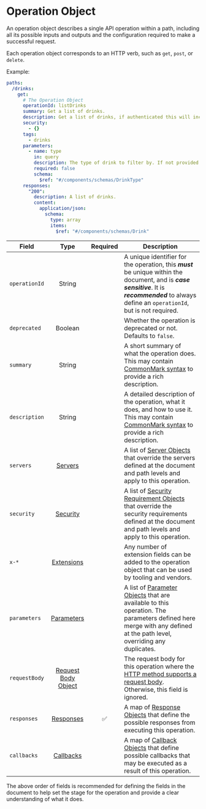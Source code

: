 # Operation Object

An operation object describes a single API operation within a path, including all its possible inputs and outputs and the configuration required to make a successful request.

Each operation object corresponds to an HTTP verb, such as `get`, `post`, or `delete`.

Example:

```yaml
paths:
  /drinks:
    get:
      # The Operation Object
      operationId: listDrinks
      summary: Get a list of drinks.
      description: Get a list of drinks, if authenticated this will include stock levels and product codes otherwise it will only include public information.
      security:
        - {}
      tags:
        - drinks
      parameters:
        - name: type
          in: query
          description: The type of drink to filter by. If not provided all drinks will be returned.
          required: false
          schema:
            $ref: "#/components/schemas/DrinkType"
      responses:
        "200":
          description: A list of drinks.
          content:
            application/json:
              schema:
                type: array
                items:
                  $ref: "#/components/schemas/Drink"
```

| Field         |                    Type                     | Required | Description                                                                                                                                                                                        |
| ------------- | :-----------------------------------------: | :------: | -------------------------------------------------------------------------------------------------------------------------------------------------------------------------------------------------- |
| `operationId` |                   String                    |          | A unique identifier for the operation, this **_must_** be unique within the document, and is **_case sensitive_**. It is **_recommended_** to always define an `operationId`, but is not required. |
| `deprecated`  |                   Boolean                   |          | Whether the operation is deprecated or not. Defaults to `false`.                                                                                                                                   |
| `summary`     |                   String                    |          | A short summary of what the operation does. This may contain [CommonMark syntax](https://spec.commonmark.org/) to provide a rich description.                                                      |
| `description` |                   String                    |          | A detailed description of the operation, what it does, and how to use it. This may contain [CommonMark syntax](https://spec.commonmark.org/) to provide a rich description.                        |
| `servers`     |             [Servers](/openapi/servers)             |          | A list of [Server Objects](/openapi/servers) that override the servers defined at the document and path levels and apply to this operation.                                                          |
| `security`    |            [Security](/openapi/security)            |          | A list of [Security Requirement Objects](/openapi/security#security-requirement-object) that override the security requirements defined at the document and path levels and apply to this operation.                |
| `x-*`         |          [Extensions](/openapi/extensions)          |          | Any number of extension fields can be added to the operation object that can be used by tooling and vendors.                                                                                       |
| `parameters`  |          [Parameters](/openapi/paths/parameters)          |          | A list of [Parameter Objects](/openapi/paths/parameters#parameter-object) that are available to this operation. The parameters defined here merge with any defined at the path level, overriding any duplicates.            |
| `requestBody` | [Request Body Object](/openapi/paths/operations/requests) |          | The request body for this operation where the [HTTP method supports a request body](https://httpwg.org/specs/rfc7231.html). Otherwise, this field is ignored.                                      |
| `responses`   |           [Responses](/openapi/paths/operations/responses)           |    ✅    | A map of [Response Objects](/openapi/paths/operations/responses#response-object) that define the possible responses from executing this operation.                                                                                    |
| `callbacks`   |           [Callbacks](/openapi/paths/operations/callbacks)           |          | A map of [Callback Objects](/openapi/paths/operations/callbacks#callback-object) that define possible callbacks that may be executed as a result of this operation.                                                                   |

The above order of fields is recommended for defining the fields in the document to help set the stage for the operation and provide a clear understanding of what it does.